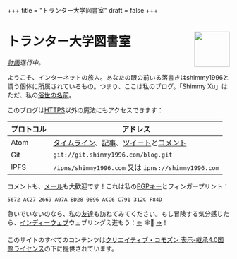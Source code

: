 +++
title = "トランター大学図書室"
draft = false
+++

<div class="h-card">
<img style="float:right" width="80" height="80" class="u-photo" alt="" src="/logo.svg">
<h1>トランター大学図書室</h1>

_[計画](/ja/now/)進行中。_

ようこそ、インターネットの旅人。あなたの眼の前いる落書きは<span class="p-nick">shimmy1996</span>と謂う個体に所属されているもの。つまり、ここは私のブログ。「<span class="p-name">Shimmy Xu</span>」はただ、私の<a href="https://stallman.org/biographies.html#humorous%20bio">俗世の名前</a>。

このブログは<a class="u-url u-uid" rel="me" href="https://www.shimmy1996.com/">HTTPS</a>以外の魔法にもアクセスできます：

| プロトコル | アドレス                                                                                                                                                                                                       |
|-------|------------------------------------------------------------------------------------------------------------------------------------------------------------------------------------------------------------|
| Atom  | [タイムライン](https://www.shimmy1996.com/ja/index.xml)、[記事](https://www.shimmy1996.com/ja/posts/index.xml)、[ツイート](https://www.shimmy1996.com/ja/hoots/index.xml)と[コメント](https://www.shimmy1996.com/ja/comments.xml) |
| Git   | `git://git.shimmy1996.com/blog.git`                                                                                                                                                                            |
| IPFS  | `/ipns/shimmy1996.com` 又は `ipns://shimmy1996.com`                                                                                                                                                            |

コメントも、<a rel="me" class="u-email" href="mailto:shimmy.xu%40shimmy1996.com">メール</a>も大歓迎です！これは私の<a class="u-key" rel="pgpkey authn" href="/gpg.txt">PGPキー</a>とフィンガープリント：

```text
5672 AC27 2669 A07A BD28 0896 ACC6 C791 312C F84D
```

急いでいないのなら、私の[友達](/ja/friends/)も訪ねてみてください。もし冒険する気分感じたら、[インディーウェブ](https://indieweb.org/)ウェブリングえ進もう：[←](https://xn--sr8hvo.ws/%F0%9F%8C%B1%F0%9F%94%94%F0%9F%9A%8B/previous) 🕸💍 [→](https://xn--sr8hvo.ws/%F0%9F%8C%B1%F0%9F%94%94%F0%9F%9A%8B/next)！

このサイトのすべてのコンテンツは[クリエイティブ・コモズン 表示-継承4.0国際ライセンス](https://creativecommons.org/licenses/by-sa/4.0/deed.ja)の下に提供されています。

</div>
